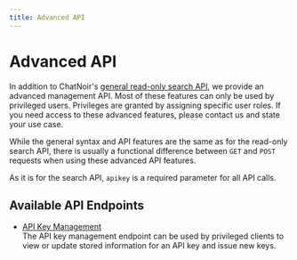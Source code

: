```yaml
---
title: Advanced API
---
```


# Advanced API
In addition to ChatNoir's [general read-only search API](/doc/api/), we provide an
advanced management API. Most of these features can only be used by privileged
users. Privileges are granted by assigning specific user roles. If you need access
to these advanced features, please contact us and state your use case.

While the general syntax and API features are the same as for the read-only search API,
there is usually a functional difference between `GET` and `POST` requests when
using these advanced API features.

As it is for the search API, `apikey` is a required parameter for all API calls.


## Available API Endpoints
- [API Key Management](/doc/api-advanced/management/) \
    The API key management endpoint can be used by privileged clients to view or update
    stored information for an API key and issue new keys.
